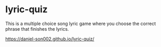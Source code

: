 # lyric-quiz

This is a multiple choice song lyric game where you choose the correct phrase that finishes the lyrics.

https://daniel-son002.github.io/lyric-quiz/
